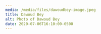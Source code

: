 ```yaml
---
media: /media/files/dawoudbey-image.jpeg
title: Dawoud Bey
alt: Photo of Dawoud Bey
date: 2020-07-06T16:10:00-0500
---
```

